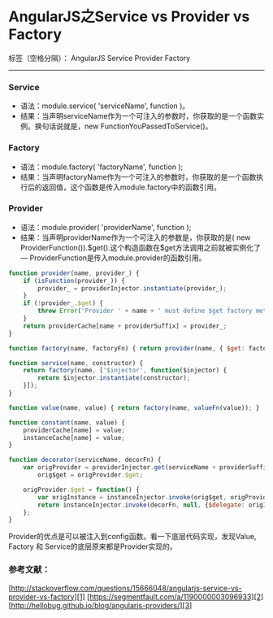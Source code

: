 # AngularJS之Service vs Provider vs Factory

标签（空格分隔）： AngularJS Service Provider Factory

---

### Service

- 语法：module.service( 'serviceName', function )。
- 结果：当声明serviceName作为一个可注入的参数时，你获取的是一个函数实例。换句话说就是，new FunctionYouPassedToService()。

### Factory
- 语法：module.factory( 'factoryName', function );
- 结果：当声明factoryName作为一个可注入的参数时，你获取的是一个函数执行后的返回值，这个函数是传入module.factory中的函数引用。

### Provider
- 语法：module.provider( 'providerName', function );
- 结果：当声明providerName作为一个可注入的参数是，你获取的是( new ProviderFunction()).\$get().这个构造函数在$get方法调用之前就被实例化了 — ProviderFunction是传入module.provider的函数引用。

```js
function provider(name, provider_) {
    if (isFunction(provider_)) {
        provider_ = providerInjector.instantiate(provider_);
    }
    if (!provider_.$get) {
        throw Error('Provider ' + name + ' must define $get factory method.');
    }
    return providerCache[name + providerSuffix] = provider_;
}

function factory(name, factoryFn) { return provider(name, { $get: factoryFn }); }

function service(name, constructor) {
    return factory(name, ['$injector', function($injector) {
        return $injector.instantiate(constructor);
    }]);
}

function value(name, value) { return factory(name, valueFn(value)); }

function constant(name, value) {
    providerCache[name] = value;
    instanceCache[name] = value;
}

function decorator(serviceName, decorFn) {
    var origProvider = providerInjector.get(serviceName + providerSuffix),
        orig$get = origProvider.$get;

    origProvider.$get = function() {
        var origInstance = instanceInjector.invoke(orig$get, origProvider);
        return instanceInjector.invoke(decorFn, null, {$delegate: origInstance});
    };
}
```
Provider的优点是可以被注入到config函数。看一下底层代码实现，发现Value, Factory 和 Service的底层原来都是Provider实现的。

### 参考文献：

[http://stackoverflow.com/questions/15666048/angularjs-service-vs-provider-vs-factory][1]
[https://segmentfault.com/a/1190000003096933][2]
[http://hellobug.github.io/blog/angularjs-providers/][3]


  [1]: http://stackoverflow.com/questions/15666048/angularjs-service-vs-provider-vs-factory
  [2]: https://segmentfault.com/a/1190000003096933
  [3]: http://hellobug.github.io/blog/angularjs-providers/
